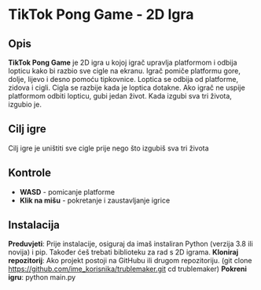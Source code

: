 # TikTok Pong Game - 2D Igra

## Opis

**TikTok Pong Game** je 2D igra u kojoj igrač upravlja platformom i odbija lopticu kako bi razbio sve cigle na ekranu. Igrač pomiče platformu gore, dolje, lijevo i desno pomoću tipkovnice. Loptica se odbija od platforme, zidova i cigli. Cigla se razbije kada je loptica dotakne. Ako igrač ne uspije platformom odbiti lopticu, gubi jedan život. Kada izgubi sva tri života, izgubio je.


## Cilj igre

Cilj igre je uništiti sve cigle prije nego što izgubiš sva tri života


## Kontrole
- **WASD** - pomicanje platforme
- **Klik na mišu** - pokretanje i zaustavljanje igrice


## Instalacija
**Preduvjeti**: Prije instalacije, osiguraj da imaš instaliran Python (verzija 3.8 ili novija) i pip. Također ćeš trebati biblioteku za rad s 2D igrama.
**Kloniraj repozitorij**: Ako projekt postoji na GitHubu ili drugom repozitoriju. (git clone https://github.com/ime_korisnika/trublemaker.git
cd trublemaker)
**Pokreni igru**: python main.py



